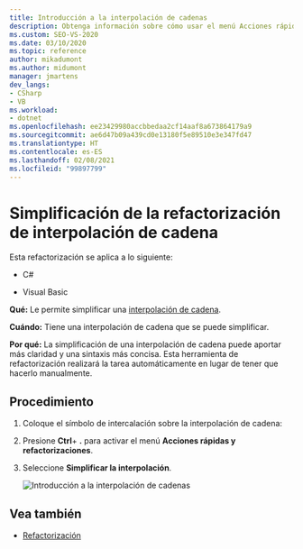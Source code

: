 ```yaml
---
title: Introducción a la interpolación de cadenas
description: Obtenga información sobre cómo usar el menú Acciones rápidas y refactorizaciones para simplificar una interpolación de cadena.
ms.custom: SEO-VS-2020
ms.date: 03/10/2020
ms.topic: reference
author: mikadumont
ms.author: midumont
manager: jmartens
dev_langs:
- CSharp
- VB
ms.workload:
- dotnet
ms.openlocfilehash: ee23429980accbbedaa2cf14aaf8a673864179a9
ms.sourcegitcommit: ae6d47b09a439cd0e13180f5e89510e3e347fd47
ms.translationtype: HT
ms.contentlocale: es-ES
ms.lasthandoff: 02/08/2021
ms.locfileid: "99897799"
---
```

# <a name="simplify-string-interpolation-refactoring"></a>Simplificación de la refactorización de interpolación de cadena

Esta refactorización se aplica a lo siguiente:

- C#

- Visual Basic

**Qué:** Le permite simplificar una [interpolación de cadena](/dotnet/csharp/tutorials/string-interpolation).

**Cuándo:** Tiene una interpolación de cadena que se puede simplificar.

**Por qué:** La simplificación de una interpolación de cadena puede aportar más claridad y una sintaxis más concisa. Esta herramienta de refactorización realizará la tarea automáticamente en lugar de tener que hacerlo manualmente.

## <a name="how-to"></a>Procedimiento

1. Coloque el símbolo de intercalación sobre la interpolación de cadena:

2. Presione **Ctrl**+ **.** para activar el menú **Acciones rápidas y refactorizaciones**.

3. Seleccione **Simplificar la interpolación**.

    ![Introducción a la interpolación de cadenas](media/simplify-string-interpolation.png)

## <a name="see-also"></a>Vea también

- [Refactorización](../refactoring-in-visual-studio.md)